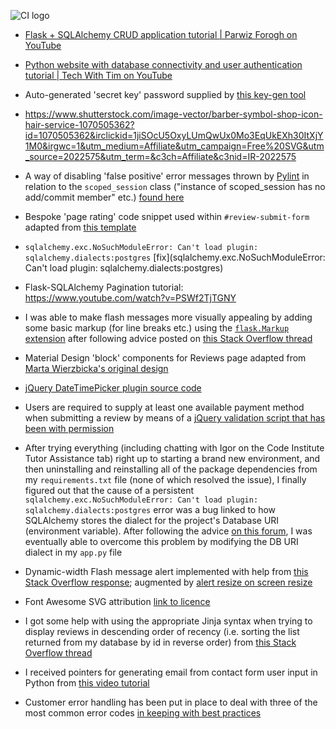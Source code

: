 ![CI logo](https://codeinstitute.s3.amazonaws.com/fullstack/ci_logo_small.png)

* [Flask + SQLAlchemy CRUD application tutorial | Parwiz Forogh on YouTube](https://www.youtube.com/watch?v=XTpLbBJTOM4)

* [Python website with database connectivity and user authentication tutorial | Tech With Tim on YouTube ](https://www.youtube.com/watch?v=dam0GPOAvVI)

* Auto-generated 'secret key' password supplied by [this key-gen tool](https://passwordsgenerator.net/)

* https://www.shutterstock.com/image-vector/barber-symbol-shop-icon-hair-service-1070505362?id=1070505362&irclickid=1jiSOcU5OxyLUmQwUx0Mo3EqUkEXh30ItXjY1M0&irgwc=1&utm_medium=Affiliate&utm_campaign=Free%20SVG&utm_source=2022575&utm_term=&c3ch=Affiliate&c3nid=IR-2022575

* A way of disabling 'false positive' error messages thrown by [Pylint](https://pypi.org/project/pylint/) in relation to the `scoped_session` class ("instance of scoped_session has no add/commit member" etc.) [found here](https://stackoverflow.com/questions/59214324/flask-error-db-scoped-session-instance-of-scoped-session-has-no-commit-mem)

* Bespoke 'page rating' code snippet used within `#review-submit-form` adapted from [this template](https://codepen.io/hesguru/pen/BaybqXv)

* `sqlalchemy.exc.NoSuchModuleError: Can't load plugin: sqlalchemy.dialects:postgres` [fix](sqlalchemy.exc.NoSuchModuleError: Can't load plugin: sqlalchemy.dialects:postgres)

* Flask-SQLAlchemy Pagination tutorial: https://www.youtube.com/watch?v=PSWf2TjTGNY

* I was able to make flash messages more visually appealing by adding some basic markup (for line breaks etc.) using the [`flask.Markup` extension](https://tedboy.github.io/flask/generated/generated/flask.Markup.html) after following advice posted on [this Stack Overflow thread](https://stackoverflow.com/questions/18225713/how-to-display-html-content-through-flask-messages)

* Material Design 'block' components for Reviews page adapted from [Marta Wierzbicka's original design](https://mdbootstrap.com/snippets/jquery/marta-szymanska/1343674)

* [jQuery DateTimePicker plugin source code](https://github.com/xdan/datetimepicker)

* Users are required to supply at least one available payment method when submitting a review by means of a [jQuery validation script that has been with permission](https://www.howtocodeschool.com/2019/11/submit-form-If-at-least-one-checkbox-is-checked.html)

* After trying everything (including chatting with Igor on the Code Institute Tutor Assistance tab) right up to starting a brand new environment, and then uninstalling and reinstalling all of the package dependencies from my `requirements.txt` file (none of which resolved the issue), I finally figured out that the cause of a persistent `sqlalchemy.exc.NoSuchModuleError: Can't load plugin: sqlalchemy.dialects:postgres` error was a bug linked to how SQLAlchemy stores the dialect for the project's Database URI (environment variable). After following the advice [on this forum](https://github.com/pallets/flask-sqlalchemy/issues/929), I was eventually able to overcome this problem by modifying the DB URI dialect in my `app.py` file

* Dynamic-width Flash message alert implemented with help from [this Stack Overflow response](https://stackoverflow.com/questions/31721816/set-divs-width-equal-to-another-div); augmented by [alert resize on screen resize](https://api.jquery.com/resize/)

* Font Awesome SVG attribution [ link to licence](https://fontawesome.com/license)

* I got some help with using the appropriate Jinja syntax when trying to display reviews in descending order of recency (i.e. sorting the list returned from my database by id in reverse order) from [this Stack Overflow thread](https://stackoverflow.com/questions/1959386/how-do-you-sort-a-list-in-jinja2)

* I received pointers for generating email from contact form user input in Python from [this video tutorial](https://www.youtube.com/watch?v=JRCJ6RtE3xU)

* Customer error handling has been put in place to deal with three of the most common error codes [in keeping with best practices](https://flask.palletsprojects.com/en/1.1.x/patterns/errorpages/)